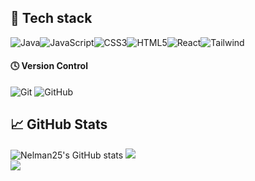 
## 💼 Tech stack
![Java](https://icons8.com/icon/13679/java)![JavaScript](https://icons8.com/icon/108784/javascript)![CSS3](https://icons8.com/icon/7gdY5qNXaKC0/css3)![HTML5](https://img.shields.io/badge/html5-%23E34F26.svg?style=for-the-badge&logo=html5&logoColor=white)![React](https://icons8.com/icon/NfbyHexzVEDk/react)![Tailwind](https://icons8.com/icon/4PiNHtUJVbLs/tailwind-css)

#### 🕓 Version Control
![Git](https://img.shields.io/badge/git-%23F05033.svg?style=for-the-badge&logo=git&logoColor=white)
![GitHub](https://img.shields.io/badge/github-%23121011.svg?style=for-the-badge&logo=github&logoColor=white)

## 📈 GitHub Stats 
![Nelman25's GitHub stats](https://github-readme-stats.vercel.app/api?username=Nelman25&show_icons=true&theme=radical)
![](https://github-readme-streak-stats.herokuapp.com/?user=Nelman25&theme=dark&hide_border=false)<br/>
![](https://github-readme-stats.vercel.app/api/top-langs/?username=Nelman25&theme=dark&hide_border=false&include_all_commits=true&count_private=true&layout=compact)

